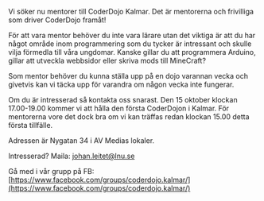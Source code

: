 Vi söker nu mentorer till CoderDojo Kalmar. Det är mentorerna och frivilliga som driver CoderDojo framåt!

För att vara mentor behöver du inte vara lärare utan det viktiga är att du har något område inom programmering som du tycker är intressant och skulle vilja förmedla till våra ungdomar. Kanske gillar du att programmera Arduino, gillar att utveckla webbsidor eller skriva mods till MineCraft?

Som mentor behöver du kunna ställa upp på en dojo varannan vecka och givetvis kan vi täcka upp för varandra om någon vecka inte fungerar. 

Om du är intresserad så kontakta oss snarast. Den 15 oktober klockan 17.00-19.00 kommer vi att hålla den första CoderDojon i Kalmar. För mentorerna vore det dock bra om vi kan träffas redan klockan 15.00 detta första tillfälle.

Adressen är Nygatan 34 i AV Medias lokaler.

Intresserad? Maila: johan.leitet@lnu.se

Gå med i vår grupp på FB: [https://www.facebook.com/groups/coderdojo.kalmar/](https://www.facebook.com/groups/coderdojo.kalmar/)